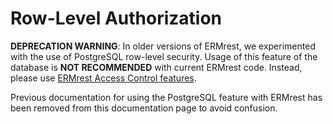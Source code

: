 
# Row-Level Authorization

**DEPRECATION WARNING**: In older versions of ERMrest, we experimented
with the use of PostgreSQL row-level security. Usage of this feature
of the database is **NOT RECOMMENDED** with current ERMrest
code. Instead, please
use [ERMrest Access Control features](../api-doc/acl/concepts.md).

Previous documentation for using the PostgreSQL feature with ERMrest has
been removed from this documentation page to avoid confusion.
